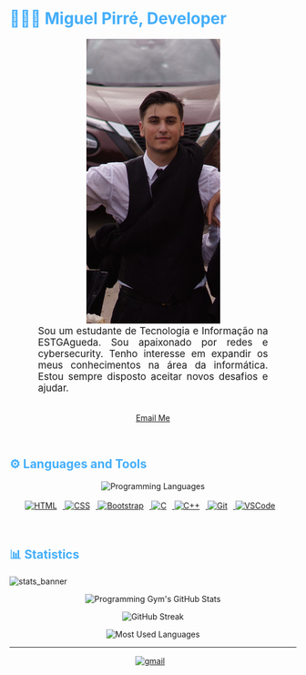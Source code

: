 <h1 style="color: #44AEFB;"> 👨🏻‍💻 Miguel Pirré, 
    Developer</h1>



<div align= "center" >   
<img src = "IMG_8195copia.jpg">
</div>



<p align:"center" style="text-align: justify; margin: 0 50px; font-size: 17px;" >
    Sou um estudante de Tecnologia e Informação na ESTGAgueda. Sou apaixonado por redes e cybersecurity. Tenho interesse em expandir os meus conhecimentos na área da informática. Estou sempre disposto aceitar novos desafios e ajudar.
<br>
<br>
<div align="center">

[Email Me](mailto:pirreworks@gmail.com)
</div>
</p>    
<br>
<!-- Languages and Tools -->

<h2 style="color: #44AEFB">⚙️ Languages and Tools</h2>
<div align="center" style="display:block;">
    <img width="100px" alt="Programming Languages" src="https://user-images.githubusercontent.com/78341798/194531121-47b0119a-ce00-439d-b586-125f86acb098.png"/> 
</div>
<br>   
<!-- Icons Resources -->
<div align="center">
  <a href="https://developer.mozilla.org/en-US/docs/Web/HTML" target="_blank" rel="noreferrer">
    <img alt="HTML" height="50px" style="padding-right:10px;" src="https://cdn.jsdelivr.net/gh/devicons/devicon/icons/html5/html5-original.svg" />
  </a>
  <a href="https://developer.mozilla.org/en-US/docs/Web/CSS" target="_blank" rel="noreferrer">
    <img alt="CSS" height="50px" style="padding-right:10px;" src="https://cdn.jsdelivr.net/gh/devicons/devicon/icons/css3/css3-original.svg" />
  </a>
  <a href="https://getbootstrap.com/" target="_blank" rel="noreferrer">
    <img alt="Bootstrap" height="50px" style="padding-right:10px;" src="https://cdn.jsdelivr.net/gh/devicons/devicon/icons/bootstrap/bootstrap-original.svg" />
  </a>
  <a href="https://www.cprogramming.com/" target="_blank" rel="noreferrer">
    <img alt="C" height="50px" style="padding-right:10px;" src="https://cdn.jsdelivr.net/gh/devicons/devicon/icons/c/c-original.svg" />
  </a>
  <a href="https://www.freeiconspng.com/img/28389" target="_blank" rel="noreferrer">
    <img alt="C++" height="50px" style="padding-right:10px;" src="https://www.freeiconspng.com/uploads/c--logo-icon-0.png" />
  </a>
  <a href="https://git-scm.com/" target="_blank" rel="noreferrer">
    <img alt="Git" height="50px" style="padding-right:10px;" src="https://cdn.jsdelivr.net/gh/devicons/devicon/icons/git/git-original.svg" />
  </a>
  <a href="https://code.visualstudio.com/" target="_blank" rel="noreferrer">
    <img alt="VSCode" height="50px" style="padding-right:10px;" src="https://cdn.jsdelivr.net/gh/devicons/devicon/icons/vscode/vscode-original.svg" />
  </a>
</div>
<br>
<br>
<!-- Statistics -->

<h2 style="color: #44AEFB">📊 Statistics</h2>

![stats_banner](https://user-images.githubusercontent.com/78341798/194534778-d662496c-ae00-4e8d-ae9b-b90912054e7f.gif)

<!-- Begin Stats Cards -->
<!-- Resources:  -->
<!-- Change the value after ?username= to your GitHub username. -->
<div class="stats" align="center">

![Programming Gym's GitHub Stats](https://github-readme-stats.vercel.app/api?username=MPirre&hide=stars&count_private=true&show_icons=true&theme=algolia&border_radius=20)

![GitHub Streak](https://streak-stats.demolab.com?user=MPirre&count_private=true&theme=algolia&border_radius=20)

![Most Used Languages](https://github-readme-stats.vercel.app/api/top-langs/?username=MPirre&layout=compact&show_icons=true&theme=algolia&border_radius=20)
</div>
<!--  End Stats Cards -->

---
<!-- Begin Footer -->
<!-- Icons Resources -->
<div class="footer" align="center" style="margin:15px;">
    <a href="mailto:pirreworks@gmail.com" target="_blank">
        <img style="margin:0 10px 10px 0;" src="https://user-images.githubusercontent.com/78341798/194531383-ddb2b774-5bb9-491c-b601-4a4a7d9792fb.svg" alt="gmail" width="40px"/>
    </a>
</div>
<!-- End Footer -->
